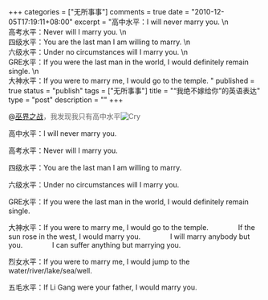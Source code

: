 +++
categories = ["无所事事"]
comments = true
date = "2010-12-05T17:19:11+08:00"
excerpt = "高中水平：I will never marry you. \n<br />高考水平：Never will I marry you. \n<br />四级水平：You are the last man I am willing to marry. \n<br />六级水平：Under no circumstances will I marry you. \n<br />GRE水平：If you were the last man in the world, I would definitely remain single. \n<br />大神水平：If you were to marry me, I would go to the temple. "
published = true
status = "publish"
tags = ["无所事事"]
title = "“我绝不嫁给你”的英语表达"
type = "post"
description = ""
+++


@<span style="color: #666666;"><a href="http://group.mtime.com/queen/discussion/1285210/" target="_blank">巫界之战</a>，我发现我只有高中水平<img title="Cry" src="/tinymce/plugins/emotions/img/smiley-cry.gif" border="0" alt="Cry"></span>

高中水平：I will never marry you.

高考水平：Never will I marry you.

四级水平：You are the last man I am willing to marry.

六级水平：Under no circumstances will I marry you.

GRE水平：If you were the last man in the world, I would definitely remain single.

大神水平：If you were to marry me, I would go to the temple.
              If the sun rose in the west, I would marry you.
              I will marry anybody but you.
              I can suffer anything but marrying you.

烈女水平：If you were to marry me, I would jump to the water/river/lake/sea/well.

五毛水平：If Li Gang were your father, I would marry you.
<!--more-->